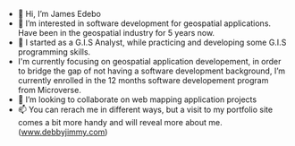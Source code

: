 - 👋 Hi, I’m James Edebo
- 👀 I’m interested in software development for geospatial applications. Have been in the geospatial industry for 5 years now.
- 🌱 I started as a G.I.S Analyst, while practicing and developing some G.I.S programming skills.
- I'm currently focusing on geospatial application developement, in order to bridge the gap of not having a software development background, I’m currently enrolled in the 12 months software developement program from Microverse.
- 💞️ I’m looking to collaborate on web mapping application projects
- 📫 You can rerach me in different ways, but a visit to my portfolio site comes a bit more handy and will reveal more about me. (www.debbyjimmy.com)

<!---
debbyjimmy/debbyjimmy is a ✨ special ✨ repository because its `README.md` (this file) appears on your GitHub profile.
You can click the Preview link to take a look at your changes.
--->

